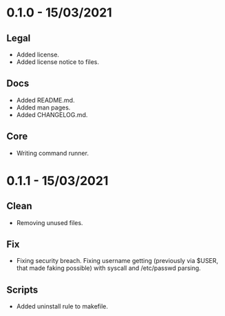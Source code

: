 # 0.1.0 - 15/03/2021

## Legal

*  Added license.
*  Added license notice to files.

## Docs

*  Added README.md.
*  Added man pages.
*  Added CHANGELOG.md.

## Core

* Writing command runner.

# 0.1.1 - 15/03/2021

## Clean

*  Removing unused files.

## Fix

*  Fixing security breach. Fixing username getting (previously via $USER, that made faking possible) with syscall and /etc/passwd parsing.

## Scripts

*  Added uninstall rule to makefile.
